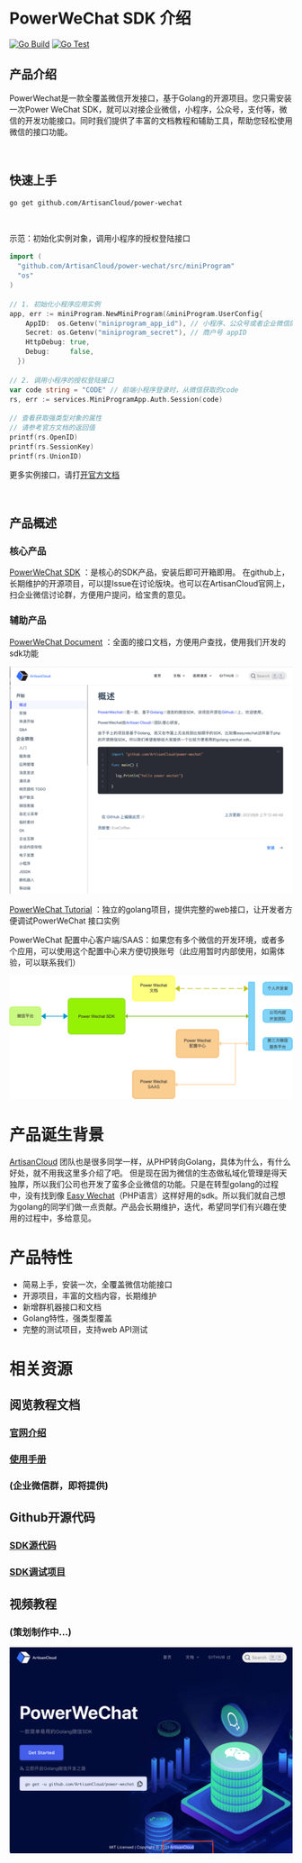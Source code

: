 # PowerWeChat SDK 介绍

[![Go Build](https://github.com/ArtisanCloud/power-wechat/actions/workflows/go-build.yml/badge.svg?branch=release%2F1.0.0)](https://github.com/ArtisanCloud/power-wechat/actions/workflows/go-build.yml) 
[![Go Test](https://github.com/ArtisanCloud/power-wechat/actions/workflows/go-test.yml/badge.svg?branch=release%2F1.0.0)](https://github.com/ArtisanCloud/power-wechat/actions/workflows/go-test.yml)


## 产品介绍
PowerWechat是一款全覆盖微信开发接口，基于Golang的开源项目。您只需安装一次Power WeChat SDK，就可以对接企业微信，小程序，公众号，支付等，微信的开发功能接口。同时我们提供了丰富的文档教程和辅助工具，帮助您轻松使用微信的接口功能。

<br>

## 快速上手

```bash
go get github.com/ArtisanCloud/power-wechat
```
<br>

示范：初始化实例对象，调用小程序的授权登陆接口
```go
import (
  "github.com/ArtisanCloud/power-wechat/src/miniProgram"
  "os"
)

// 1. 初始化小程序应用实例
app, err := miniProgram.NewMiniProgram(&miniProgram.UserConfig{
    AppID:  os.Getenv("miniprogram_app_id"), // 小程序、公众号或者企业微信的appid
    Secret: os.Getenv("miniprogram_secret"), // 商户号 appID
    HttpDebug: true,
    Debug:     false,
  })

// 2. 调用小程序的授权登陆接口
var code string = "CODE" // 前端小程序登录时，从微信获取的code
rs, err := services.MiniProgramApp.Auth.Session(code)

// 查看获取强类型对象的属性
// 请参考官方文档的返回值
printf(rs.OpenID)
printf(rs.SessionKey)
printf(rs.UnionID)

```

更多实例接口，请打[开官方文档](https://powerwechat.artisan-cloud.com/zh/start/)

<br>


## 产品概述
### 核心产品
[PowerWeChat SDK](https://github.com/ArtisanCloud/power-wechat) ：是核心的SDK产品，安装后即可开箱即用。
在github上，长期维护的开源项目，可以提Issue在讨论版块。也可以在ArtisanCloud官网上，扫企业微信讨论群，方便用户提问，给宝贵的意见。





### 辅助产品

[PowerWeChat Document](https://powerwechat.artisan-cloud.com/zh/start/) ：全面的接口文档，方便用户查找，使用我们开发的sdk功能

![Image of Document Page](./resource/assets/document.png)



[PowerWeChat Tutorial](https://github.com/ArtisanCloud/power-wechat-tutorial) ：独立的golang项目，提供完整的web接口，让开发者方便调试PowerWeChat 接口实例


PowerWeChat 配置中心客户端/SAAS：如果您有多个微信的开发环境，或者多个应用，可以使用这个配置中心来方便切换账号（此应用暂时内部使用，如需体验，可以联系我们）

![Image of Products](./resource/assets/architecture.png)





# 产品诞生背景
[ArtisanCloud](https://github.com/ArtisanCloud) 团队也是很多同学一样，从PHP转向Golang，具体为什么，有什么好处，就不用我这里多介绍了吧。 但是现在因为微信的生态做私域化管理是得天独厚，所以我们公司也开发了蛮多企业微信的功能。只是在转型golang的过程中，没有找到像 [Easy Wechat](https://www.easywechat.com)（PHP语言）这样好用的sdk。所以我们就自己想为golang的同学们做一点贡献。产品会长期维护，迭代，希望同学们有兴趣在使用的过程中，多给意见。




# 产品特性

* 简易上手，安装一次，全覆盖微信功能接口
* 开源项目，丰富的文档内容，长期维护
* 新增群机器接口和文档
* Golang特性，强类型覆盖
* 完整的测试项目，支持web API测试



# 相关资源

## 阅览教程文档
### [官网介绍](https://powerwechat.artisan-cloud.com)
### [使用手册](https://powerwechat.artisan-cloud.com/zh/start/)
### (企业微信群，即将提供)


## Github开源代码
### [SDK源代码](https://github.com/ArtisanCloud/power-wechat)
### [SDK调试项目](https://github.com/ArtisanCloud/power-wechat-tutorial)


## 视频教程
### (策划制作中...)



![Image of Main Page](./resource/assets/home.png)